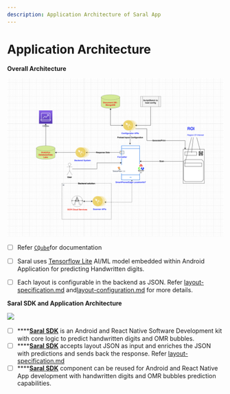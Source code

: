 ```yaml
---
description: Application Architecture of Saral App
---
```


# Application Architecture

**Overall Architecture**

![](<../.gitbook/assets/Saral v1.0 Architecture.png>)

* [ ] Refer [`CQube`](https://cqube.sunbird.org)for documentation
* [ ] Saral uses [Tensorflow Lite](https://www.tensorflow.org/lite) AI/ML model embedded within Android Application for predicting Handwritten digits.
* [ ] Each layout is configurable in the backend as JSON. Refer [layout-specification.md](specifications/layout-specification.md "mention") and[layout-configuration.md](../use/layout-configuration.md "mention") for more details.



**Saral SDK and Application Architecture**

![](<../.gitbook/assets/saral\_v1.0\_architecture2-Saral SDKnew.jpg>)

* [ ] ****[**Saral SDK**](../engage/saral-sdk-source-code-repository.md) is an Android and React Native Software Development kit with core logic to predict  handwritten digits and OMR bubbles.
* [ ] ****[**Saral SDK**](../engage/saral-sdk-source-code-repository.md) accepts layout JSON as input and enriches the JSON with predictions and sends back the response. Refer [layout-specification.md](specifications/layout-specification.md "mention")
* [ ] ****[**Saral SDK**](../engage/saral-sdk-source-code-repository.md) component can be reused for Android and React Native App development with handwritten digits and OMR bubbles prediction capabilities.
